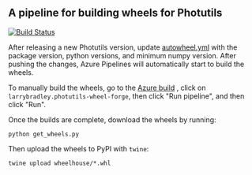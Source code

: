 ## A pipeline for building wheels for Photutils

[![Build Status](https://dev.azure.com/larrybradley/photutils-wheel-forge/_apis/build/status/larrybradley.photutils-wheel-forge?branchName=master)](https://dev.azure.com/larrybradley/photutils-wheel-forge/_build?definitionId=4)

After releasing a new Photutils version, update
[autowheel.yml](https://github.com/larrybradley/photutils-wheel-forge/blob/master/autowheel.yml)
with the package version, python versions, and
minimum numpy version. After pushing the changes, Azure Pipelines will
automatically start to build the wheels.

To manually build the wheels, go to the
[Azure build](https://dev.azure.com/larrybradley/photutils-wheel-forge/_build/)
, click on ``larrybradley.photutils-wheel-forge``, then click "Run
pipeline", and then click "Run".

Once the builds are complete, download the wheels by running:

    python get_wheels.py

Then upload the wheels to PyPI with `twine`:

    twine upload wheelhouse/*.whl
